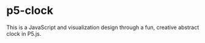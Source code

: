 # p5-clock

 This is a JavaScript and visualization design through a fun, creative abstract clock in P5.js.
